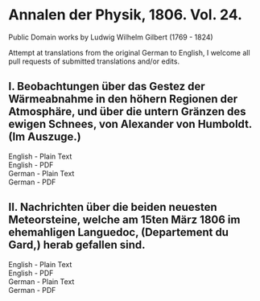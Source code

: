 # Annalen der Physik, 1806. Vol. 24.

Public Domain works by Ludwig Wilhelm Gilbert (1769 - 1824)

Attempt at translations from the original German to English, I welcome all pull requests of submitted translations and/or edits.

## I. Beobachtungen über das Gestez der Wärmeabnahme in den höhern Regionen der Atmosphäre, und über die untern Gränzen des ewigen Schnees, von Alexander von Humboldt. (Im Auszuge.)

English - Plain Text  
English - PDF  
German - Plain Text  
German - PDF  

## II. Nachrichten über die beiden neuesten Meteorsteine, welche am 15ten März 1806 im ehemahligen Languedoc, (Departement du Gard,) herab gefallen sind.

English - Plain Text  
English - PDF  
German - Plain Text  
German - PDF  
